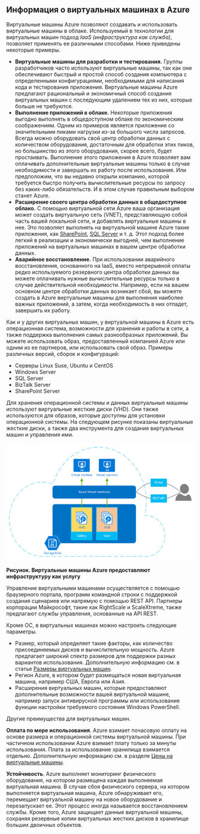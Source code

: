 <a name="tellmevm"></a>
## Информация о виртуальных машинах в Azure

Виртуальные машины Azure позволяют создавать и использовать виртуальные машины в облаке. Используемый в технологии для виртуальных машин подход *IaaS (инфраструктура как служба)*, позволяет применять ее различными способами. Ниже приведены некоторые примеры.

- **Виртуальные машины для разработки и тестирования.** Группы разработчиков часто используют виртуальные машины, так как они обеспечивают быстрый и простой способ создания компьютера с определенными конфигурациями, необходимыми для написания кода и тестирования приложения. Виртуальные машины Azure предлагают рациональный и экономичный способ создания виртуальных машин с последующим удалением тех из них, которые больше не требуются.
- **Выполнение приложений в облаке.** Некоторые приложения выгодно выполнять в общедоступном облаке по экономическим соображениям. Одним из примеров является приложение со значительными пиками нагрузки из-за большого числа запросов. Всегда можно оборудовать свой центр обработки данных с количеством оборудования, достаточным для обработки этих пиков, но большинство из этого оборудования, скорее всего, будет простаивать. Выполнение этого приложения в Azure позволяет вам оплачивать дополнительные виртуальные машины только в случае необходимости и завершать их работу после использования. Или предположим, что вы недавно открыли компанию, которой требуется быстро получить вычислительные ресурсы по запросу без каких-либо обязательств. И в этом случае правильным выбором станет Azure.
- **Расширение своего центра обработки данных в общедоступное облако.** С помощью виртуальной сети Azure ваша организация может создать виртуальную сеть (VNET), представляющую собой часть вашей локальной сети, и добавлять виртуальные машины в нее. Это позволяет выполнять на виртуальной машине Azure такие приложения, как [SharePoint](../articles/virtual-machines/virtual-machines-windows-sharepoint-farm.md), [SQL Server](../articles/virtual-machines/virtual-machines-windows-sql-server-iaas-overview.md) и т. д. Этот подход более легкий в реализации и экономически выгодней, чем выполнение приложений на виртуальных машинах в вашем центре обработки данных.   
- **Аварийное восстановление.** При использовании аварийного восстановления, основанного на IaaS, вместо непрерывной оплаты редко используемого резервного центра обработки данных вы можете оплачивать нужные вычислительные ресурсы только в случае действительной необходимости. Например, если на вашем основном центре обработки данных возникает сбой, вы можете создать в Azure виртуальные машины для выполнения наиболее важных приложений, а затем, когда необходимость в них отпадет, завершить их работу.

Как и у других виртуальных машин, у виртуальной машины в Azure есть операционная система, возможности для хранения и работы в сети, а также поддержка выполнения самых разнообразных приложений. Вы можете использовать образ, предоставленный компанией Azure или одним из ее партнеров, или использовать свой образ. Примеры различных версий, сборок и конфигураций:
 
- Серверы Linux Suse, Ubuntu и CentOS
- Windows Server 
- SQL Server
- BizTalk Server 
- SharePoint Server

Для хранения операционной системы и данных виртуальные машины используют виртуальные жесткие диски (VHD). Они также используются для образов, которые доступны для установки операционной системы. На следующем рисунке показаны виртуальные жесткие диски, а также два инструмента для создания виртуальных машин и управления ими.

<a name="fig_createvms"></a> ![vm\_diagram](./media/virtual-machines-choose-me-content/diagram.png)

**Рисунок. Виртуальные машины Azure предоставляют инфраструктуру как услугу**

Управление виртуальными машинами осуществляется с помощью браузерного портала, программ командной строки с поддержкой создания сценариев или напрямую с помощью REST API. Партнеры корпорации Майкрософт, такие как RightScale и ScaleXtreme, также предлагают службы управления, основанные на API REST.

Кроме ОС, в виртуальных машинах можно настроить следующие параметры.

- Размер, который определяет такие факторы, как количество присоединяемых дисков и вычислительную мощность. Azure предлагает широкий спектр размеров для поддержки разных вариантов использования. Дополнительную информацию см. в статье [Размеры виртуальных машин](../articles/virtual-machines/virtual-machines-linux-sizes.md).  
- Регион Azure, в котором будет размещаться новая виртуальная машина, например США, Европа или Азия. 
- Расширения виртуальных машин, которые предоставляют дополнительные возможности вашей виртуальной машине, например запуск антивирусной программы или использование функции настройки требуемого состояния Windows PowerShell.

Другие преимущества для виртуальных машин.

**Оплата по мере использования**. Azure взимает почасовую оплату на основе размера и операционной системы виртуальной машины. При частичном использовании Azure взимает плату только за минуты использования. Плата за использование хранилища взимается отдельно. Дополнительную информацию см. в разделе [Цены на виртуальные машины](https://azure.microsoft.com/pricing/details/virtual-machines/).

**Устойчивость**. Azure выполняет мониторинг физического оборудования, на котором размещена каждая выполняемая виртуальная машина. В случае сбоя физического сервера, на котором выполняется виртуальная машина, Azure обнаруживает его, перемещает виртуальной машину на новое оборудование и перезапускает ее. Этот процесс иногда называется восстановлением службы. Кроме того, Azure защищает данные виртуальной машины, сохраняя резервные копии виртуальных жестких дисков в хранилище больших двоичных объектов.



